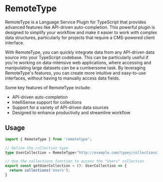 # RemoteType

RemoteType is a Language Service Plugin for TypeScript that provides advanced features like API-driven auto-completion. This powerful plugin is designed to simplify your workflow and make it easier to work with complex data structures, particularly for projects that require a CMS-powered client interface.

With RemoteType, you can quickly integrate data from any API-driven data source into your TypeScript codebase. This can be particularly useful if you're working on data-intensive web applications, where accessing and manipulating large datasets can be a cumbersome task. By leveraging RemoteType's features, you can create more intuitive and easy-to-use interfaces, without having to manually access data fields.

Some key features of RemoteType include:
  - API-driven auto-completion
  - IntelliSense support for collections
  - Support for a variety of API-driven data sources
  - Designed to enhance productivity and streamline workflow
  
## Usage

```typescript
import { RemoteType } from 'remotetype';

// Define the collection type
type UserCollection = RemoteType<"http://example.com/types/collections">;

// Use the collections function to access the "Users" collection
export const getUserCollection = (): UserCollection => {
  return collections('Users');
}

```
